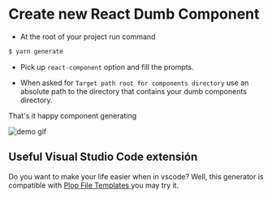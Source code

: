 # Create new React Dumb Component

* At the root of your project run command

``` bash
$ yarn generate
```

* Pick up `react-component` option and fill the prompts.

* When asked for `Target path root for components directory` use an absolute path to the directory that contains your dumb components directory.

That's it happy component generating

![demo gif](./generate-component-demo.gif "Component generation demo")

## Useful Visual Studio Code extensión

Do you want to make your life easier when in vscode? Well, this generator is compatible with [Plop File Templates
](https://marketplace.visualstudio.com/items?itemName=SamKirkland.plop-templates) you may try it.
